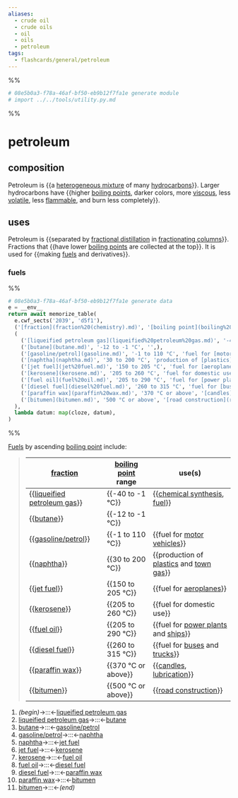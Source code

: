 ```yaml
---
aliases:
  - crude oil
  - crude oils
  - oil
  - oils
  - petroleum
tags:
  - flashcards/general/petroleum
---
```


%%
```Python
# 08e5b0a3-f78a-46af-bf50-eb9b12f7fa1e generate module
# import ../../tools/utility.py.md
```
%%

# petroleum

## composition

Petroleum is {{a [heterogeneous mixture](mixture.md#heterogeneous%20mixture) of many [hydrocarbons](hydrocarbon.md)}}. Larger hydrocarbons have {{higher [boiling points](boiling%20point.md), darker colors, more [viscous](viscosity.md), less [volatile](volatility%20(chemistry).md), less [flammable](flammability.md), and burn less completely}}. <!--SR:!2024-01-10,212,314!2024-05-22,243,234-->

## uses

Petroleum is {{separated by [fractional distillation](fractional%20distillation.md) in [fractionating columns](fractionating%20column.md)}}. Fractions that {{have lower [boiling points](boiling%20point.md) are collected at the top}}. It is used for {{making [fuels](#fuels) and derivatives}}. <!--SR:!2023-11-24,76,234!2024-03-09,220,274!2024-10-06,347,294-->

### fuels

%%
```Python
# 08e5b0a3-f78a-46af-bf50-eb9b12f7fa1e generate data
e = __env__
return await memorize_table(
  e.cwf_sects('2039', 'd5f1'),
  ('[fraction](fraction%20(chemistry).md)', '[boiling point](boiling%20point.md) range', 'use(s)',),
  (
    ('[liqueified petroleum gas](liqueified%20petroleum%20gas.md)', '-40 to -1 °C', '[chemical synthesis](chemical%20synthesis.md), [fuel](fuel.md)',),
    ('[butane](butane.md)', '-12 to -1 °C', '',),
    ('[gasoline/petrol](gasoline.md)', '-1 to 110 °C', 'fuel for [motor vehicles](motor%20vehicle.md)',),
    ('[naphtha](naphtha.md)', '30 to 200 °C', 'production of [plastics](plastic.md) and [town gas](coal%20gas.md)',),
    ('[jet fuel](jet%20fuel.md)', '150 to 205 °C', 'fuel for [aeroplanes](airplane.md)',),
    ('[kerosene](kerosene.md)', '205 to 260 °C', 'fuel for domestic use',),
    ('[fuel oil](fuel%20oil.md)', '205 to 290 °C', 'fuel for [power plants](power%20station.md) and [ships](ship.md)',),
    ('[diesel fuel](diesel%20fuel.md)', '260 to 315 °C', 'fuel for [buses](bus.md) and [trucks](truck.md)',),
    ('[paraffin wax](paraffin%20wax.md)', '370 °C or above', '[candles](candle.md), [lubrication](lubrication.md)',),
    ('[bitumen](bitumen.md)', '500 °C or above', '[road construction](road%20construction.md)',),
  ),
  lambda datum: map(cloze, datum),
)
```
%%

[Fuels](fuel.md) by ascending [boiling point](boiling%20point.md) include:

<!--08e5b0a3-f78a-46af-bf50-eb9b12f7fa1e generate section="2039"--><!-- The following content is generated at 2023-04-04T11:36:38.465619+08:00. Any edits will be overridden! -->

> | [fraction](fraction%20(chemistry).md) | [boiling point](boiling%20point.md) range | use(s) |
> |-|-|-|
> | {{[liqueified petroleum gas](liqueified%20petroleum%20gas.md)}} | {{-40 to -1 °C}} | {{[chemical synthesis](chemical%20synthesis.md), [fuel](fuel.md)}} |
> | {{[butane](butane.md)}} | {{-12 to -1 °C}} |  |
> | {{[gasoline/petrol](gasoline.md)}} | {{-1 to 110 °C}} | {{fuel for [motor vehicles](motor%20vehicle.md)}} |
> | {{[naphtha](naphtha.md)}} | {{30 to 200 °C}} | {{production of [plastics](plastic.md) and [town gas](coal%20gas.md)}} |
> | {{[jet fuel](jet%20fuel.md)}} | {{150 to 205 °C}} | {{fuel for [aeroplanes](airplane.md)}} |
> | {{[kerosene](kerosene.md)}} | {{205 to 260 °C}} | {{fuel for domestic use}} |
> | {{[fuel oil](fuel%20oil.md)}} | {{205 to 290 °C}} | {{fuel for [power plants](power%20station.md) and [ships](ship.md)}} |
> | {{[diesel fuel](diesel%20fuel.md)}} | {{260 to 315 °C}} | {{fuel for [buses](bus.md) and [trucks](truck.md)}} |
> | {{[paraffin wax](paraffin%20wax.md)}} | {{370 °C or above}} | {{[candles](candle.md), [lubrication](lubrication.md)}} |
> | {{[bitumen](bitumen.md)}} | {{500 °C or above}} | {{[road construction](road%20construction.md)}} | <!--SR:!2023-11-13,171,310!2024-08-12,338,290!2024-03-16,134,254!2024-03-20,274,334!2024-05-20,307,314!2024-01-19,222,314!2023-12-09,57,250!2024-09-05,386,314!2024-03-22,231,274!2024-01-18,164,230!2024-06-09,228,234!2024-09-09,365,294!2023-11-09,3,130!2024-07-16,340,294!2023-11-13,159,274!2023-11-20,17,130!2024-01-30,217,294!2024-08-11,337,274!2024-01-23,130,190!2024-03-15,224,274!2024-02-13,157,274!2023-11-15,16,130!2024-01-03,192,274!2024-01-17,220,314!2023-11-21,52,214!2025-02-25,522,314!2024-05-18,321,334!2024-01-02,209,314!2024-06-10,339,334-->

<!--/08e5b0a3-f78a-46af-bf50-eb9b12f7fa1e-->

<!--08e5b0a3-f78a-46af-bf50-eb9b12f7fa1e generate section="d5f1"--><!-- The following content is generated at 2023-03-24T01:37:04.143883+08:00. Any edits will be overridden! -->

1. _(begin)_→:::←[liqueified petroleum gas](liqueified%20petroleum%20gas.md) <!--SR:!2024-03-27,276,330!2024-05-19,322,334-->
2. [liqueified petroleum gas](liqueified%20petroleum%20gas.md)→:::←[butane](butane.md) <!--SR:!2024-03-23,278,334!2024-03-22,277,334-->
3. [butane](butane.md)→:::←[gasoline/petrol](gasoline.md) <!--SR:!2024-10-26,413,294!2024-04-13,291,334-->
4. [gasoline/petrol](gasoline.md)→:::←[naphtha](naphtha.md) <!--SR:!2024-03-29,235,274!2023-11-22,28,194-->
5. [naphtha](naphtha.md)→:::←[jet fuel](jet%20fuel.md) <!--SR:!2023-11-15,21,130!2023-12-27,63,234-->
6. [jet fuel](jet%20fuel.md)→:::←[kerosene](kerosene.md) <!--SR:!2023-11-14,160,274!2024-04-03,194,194-->
7. [kerosene](kerosene.md)→:::←[fuel oil](fuel%20oil.md) <!--SR:!2023-12-09,155,254!2023-12-19,50,194-->
8. [fuel oil](fuel%20oil.md)→:::←[diesel fuel](diesel%20fuel.md) <!--SR:!2024-10-30,417,294!2024-01-03,180,274-->
9. [diesel fuel](diesel%20fuel.md)→:::←[paraffin wax](paraffin%20wax.md) <!--SR:!2024-01-18,221,314!2023-12-01,27,234-->
10. [paraffin wax](paraffin%20wax.md)→:::←[bitumen](bitumen.md) <!--SR:!2024-10-28,432,314!2023-11-14,172,314-->
11. [bitumen](bitumen.md)→:::←_(end)_ <!--SR:!2024-03-01,256,330!2024-04-15,295,334-->

<!--/08e5b0a3-f78a-46af-bf50-eb9b12f7fa1e-->
